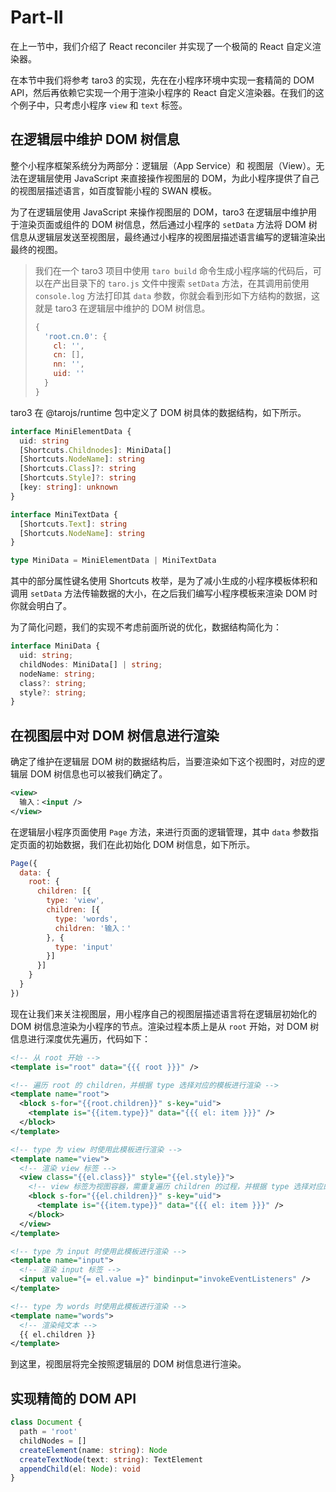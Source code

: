 # Part-II

在上一节中，我们介绍了 React reconciler 并实现了一个极简的 React 自定义渲染器。

在本节中我们将参考 taro3 的实现，先在在小程序环境中实现一套精简的 DOM API，然后再依赖它实现一个用于渲染小程序的 React 自定义渲染器。在我们的这个例子中，只考虑小程序 `view` 和 `text` 标签。

## 在逻辑层中维护 DOM 树信息

整个小程序框架系统分为两部分：逻辑层（App Service）和 视图层（View）。无法在逻辑层使用 JavaScript 来直接操作视图层的 DOM，为此小程序提供了自己的视图层描述语言，如百度智能小程的 SWAN 模板。

为了在逻辑层使用 JavaScript 来操作视图层的 DOM，taro3 在逻辑层中维护用于渲染页面或组件的 DOM 树信息，然后通过小程序的 `setData` 方法将 DOM 树信息从逻辑层发送至视图层，最终通过小程序的视图层描述语言编写的逻辑渲染出最终的视图。

> 我们在一个 taro3 项目中使用 `taro build` 命令生成小程序端的代码后，可以在产出目录下的 `taro.js` 文件中搜索 `setData` 方法，在其调用前使用 `console.log` 方法打印其 `data` 参数，你就会看到形如下方结构的数据，这就是 taro3 在逻辑层中维护的 DOM 树信息。
> ```javascript
> {
>   'root.cn.0': {
>     cl: '',
>     cn: [],
>     nn: '',
>     uid: ''
>   }
> }
> ```

taro3 在 @tarojs/runtime 包中定义了 DOM 树具体的数据结构，如下所示。

```typescript
interface MiniElementData {
  uid: string
  [Shortcuts.Childnodes]: MiniData[]
  [Shortcuts.NodeName]: string
  [Shortcuts.Class]?: string
  [Shortcuts.Style]?: string
  [key: string]: unknown
}

interface MiniTextData {
  [Shortcuts.Text]: string
  [Shortcuts.NodeName]: string
}

type MiniData = MiniElementData | MiniTextData
```

其中的部分属性键名使用 Shortcuts 枚举，是为了减小生成的小程序模板体积和调用 `setData` 方法传输数据的大小，在之后我们编写小程序模板来渲染 DOM 时你就会明白了。

为了简化问题，我们的实现不考虑前面所说的优化，数据结构简化为：

```typescript
interface MiniData {
  uid: string;
  childNodes: MiniData[] | string;
  nodeName: string;
  class?: string;
  style?: string;
}
```

## 在视图层中对 DOM 树信息进行渲染

确定了维护在逻辑层 DOM 树的数据结构后，当要渲染如下这个视图时，对应的逻辑层 DOM 树信息也可以被我们确定了。

```xml
<view>
  输入：<input />
</view>
```

在逻辑层小程序页面使用 `Page` 方法，来进行页面的逻辑管理，其中 `data` 参数指定页面的初始数据，我们在此初始化 DOM 树信息，如下所示。

```javascript
Page({
  data: {
    root: {
      children: [{
        type: 'view',
        children: [{
          type: 'words',
          children: '输入：'
        }, {
          type: 'input'
        }]
      }]
    }
  }
})
```

现在让我们来关注视图层，用小程序自己的视图层描述语言将在逻辑层初始化的 DOM 树信息渲染为小程序的节点。渲染过程本质上是从 `root` 开始，对 DOM 树信息进行深度优先遍历，代码如下：

```xml
<!-- 从 root 开始 -->
<template is="root" data="{{{ root }}}" />

<!-- 遍历 root 的 children，并根据 type 选择对应的模板进行渲染 -->
<template name="root">
  <block s-for="{{root.children}}" s-key="uid">
    <template is="{{item.type}}" data="{{{ el: item }}}" />
  </block>
</template>

<!-- type 为 view 时使用此模板进行渲染 -->
<template name="view">
  <!-- 渲染 view 标签 -->
  <view class="{{el.class}}" style="{{el.style}}">
    <!-- view 标签为视图容器，需重复遍历 children 的过程，并根据 type 选择对应的模板进行渲染 -->
    <block s-for="{{el.children}}" s-key="uid">
      <template is="{{item.type}}" data="{{{ el: item }}}" />
    </block>
  </view>
</template>

<!-- type 为 input 时使用此模板进行渲染 -->
<template name="input">
  <!-- 渲染 input 标签 -->
  <input value="{= el.value =}" bindinput="invokeEventListeners" />
</template>

<!-- type 为 words 时使用此模板进行渲染 -->
<template name="words">
  <!-- 渲染纯文本 -->
  {{ el.children }}
</template>
```

到这里，视图层将完全按照逻辑层的 DOM 树信息进行渲染。

## 实现精简的 DOM API

```typescript
class Document {
  path = 'root'
  childNodes = []
  createElement(name: string): Node
  createTextNode(text: string): TextElement
  appendChild(el: Node): void
}
```
